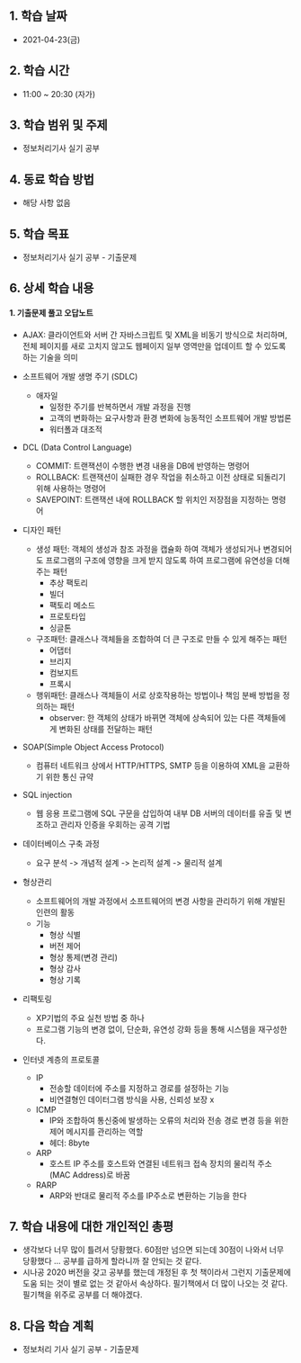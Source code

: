 

## 1. 학습 날짜

* 2021-04-23(금)



## 2. 학습 시간

* 11:00 ~ 20:30 (자가)



## 3. 학습 범위 및 주제

* 정보처리기사 실기 공부



## 4. 동료 학습 방법

* 해당 사항 없음



## 5. 학습 목표

* 정보처리기사 실기 공부 - 기출문제



## 6. 상세 학습 내용

#### 1. 기출문제 풀고 오답노트

* AJAX: 클라이언트와 서버 간 자바스크립트 및 XML을 비동기 방식으로 처리하며, 전체 페이지를 새로 고치지 않고도 웹페이지 일부 영역만을 업데이트 할 수 있도록 하는 기술을 의미
* 소프트웨어 개발 생명 주기 (SDLC)
  * 애자일
    *  일정한 주기를 반복하면서 개발 과정을 진행
    * 고객의 변화하는 요구사항과 환경 변화에 능동적인 소프트웨어 개발 방법론
    * 워터폴과 대조적

* DCL (Data Control Language)
  * COMMIT: 트랜잭션이 수행한 변경  내용을 DB에 반영하는 명령어
  * ROLLBACK: 트랜잭션이 실패한 경우 작업을 취소하고 이전 상태로 되돌리기 위해 사용하는 명령어
  * SAVEPOINT: 트랜잭션 내에 ROLLBACK 할 위치인 저장점을 지정하는 명령어
* 디자인 패턴
  * 생성 패턴: 객체의 생성과 참조 과정을 캡슐화 하여 객체가 생성되거나 변경되어도 프로그램의 구조에 영향을 크게 받지 않도록 하여 프로그램에 유연성을 더해주는 패턴
    * 추상 팩토리
    * 빌더
    * 팩토리 메소드
    * 프로토타입
    * 싱글톤
  * 구조패턴: 클래스나 객체들을 조합하여 더 큰 구조로 만들 수 있게 해주는 패턴
    * 어댑터
    * 브리지
    * 컴보지트
    * 프록시
  * 행위패턴: 클래스나 객체들이 서로 상호작용하는 방법이나 책임 분배 방법을 정의하는 패턴
    * observer: 한 객체의 상태가 바뀌면 객체에 상속되어 있는 다른 객체들에게 변화된 상태를 전달하는 패턴

* SOAP(Simple Object Access Protocol)
  * 컴퓨터 네트워크 상에서 HTTP/HTTPS, SMTP 등을 이용하여 XML을 교환하기 위한 통신 규약
* SQL injection
  * 웹 응용 프로그램에 SQL 구문을 삽입하여 내부 DB 서버의 데이터를 유출 및 변조하고 관리자 인증을 우회하는 공격 기법
* 데이터베이스 구축 과정
  * 요구 분석 -> 개념적 설계 -> 논리적 설계 -> 물리적 설계
* 형상관리
  * 소프트웨어의 개발 과정에서 소프트웨어의 변경 사항을 관리하기 위해 개발된 인련의 활동
  * 기능
    * 형상 식별
    * 버전 제어
    * 형상 통제(변경 관리)
    * 형상 감사
    * 형상 기록

* 리팩토링
  * XP기법의 주요 실천 방법 중 하나
  * 프로그램 기능의 변경 없이, 단순화, 유연성 강화 등을 통해 시스템을 재구성한다.

* 인터넷 계층의 프로토콜
  * IP
    * 전송할 데이터에 주소를 지정하고 경로를 설정하는 기능
    * 비연결형인 데이터그램 방식을 사용, 신뢰성 보장 x
  * ICMP
    * IP와 조합하여 통신중에 발생하는 오류의 처리와 전송 경로 변경 등을 위한 제어 메시지를 관리하는 역할
    * 헤더: 8byte
  * ARP
    * 호스트 IP 주소를 호스트와 연결된 네트워크 접속 장치의 물리적 주소(MAC Address)로 바꿈
  * RARP
    * ARP와 반대로 물리적 주소를 IP주소로 변환하는 기능을 한다





## 7. 학습 내용에 대한 개인적인 총평

* 생각보다 너무 많이 틀려서 당황했다. 60점만 넘으면 되는데 30점이 나와서 너무 당황했다 ... 공부를 급하게 할라니까 잘 안되는 것 같다.
* 시나공 2020 버전을 갖고 공부를 했는데 개정된 후 첫 책이라서 그런지 기출문제에 도움 되는 것이 별로 없는 것 같아서 속상하다. 필기책에서 더 많이 나오는 것 같다. 필기책을 위주로 공부를 더 해야겠다.



## 8. 다음 학습 계획

* 정보처리 기사 실기 공부 - 기출문제

